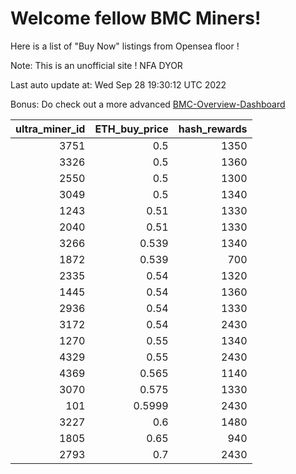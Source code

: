 # Welcome fellow BMC Miners!
Here is a list of "Buy Now" listings from Opensea floor !

Note: This is an unofficial site ! NFA DYOR

Last auto update at: Wed Sep 28 19:30:12 UTC 2022

Bonus: Do check out a more advanced [BMC-Overview-Dashboard](https://dune.com/defifunk/BMC-Overview-Dashboard)


|   ultra_miner_id |   ETH_buy_price |   hash_rewards |
|-----------------:|----------------:|---------------:|
|             3751 |          0.5    |           1350 |
|             3326 |          0.5    |           1360 |
|             2550 |          0.5    |           1300 |
|             3049 |          0.5    |           1340 |
|             1243 |          0.51   |           1330 |
|             2040 |          0.51   |           1330 |
|             3266 |          0.539  |           1340 |
|             1872 |          0.539  |            700 |
|             2335 |          0.54   |           1320 |
|             1445 |          0.54   |           1360 |
|             2936 |          0.54   |           1330 |
|             3172 |          0.54   |           2430 |
|             1270 |          0.55   |           1340 |
|             4329 |          0.55   |           2430 |
|             4369 |          0.565  |           1140 |
|             3070 |          0.575  |           1330 |
|              101 |          0.5999 |           2430 |
|             3227 |          0.6    |           1480 |
|             1805 |          0.65   |            940 |
|             2793 |          0.7    |           2430 |